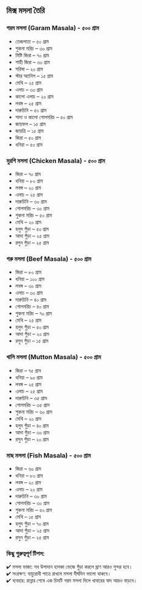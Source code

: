 ## **মিক্স মসলা তৈরি**

### **গরম মসলা (Garam Masala) - ৫০০ গ্রাম**
- তেজপাতা – ৫০ গ্রাম
- শুকনা মরিচ – ৩০ গ্রাম
- মিষ্টি জিরা – ৭০ গ্রাম
- শাহী জিরা – ৩০ গ্রাম
- সরিষা – ২০ গ্রাম
- স্টার অ্যানিস – ১৫ গ্রাম
- মেথি – ২৫ গ্রাম
- এলাচ – ৩০ গ্রাম
- কালো এলাচ – ২০ গ্রাম
- লবঙ্গ – ২৫ গ্রাম
- দারুচিনি – ৫০ গ্রাম
- সাদা ও কালো গোলমরিচ – ৫০ গ্রাম
- জায়ফল – ১৫ গ্রাম
- জায়ত্রি – ১৫ গ্রাম
- জিরা – ৫০ গ্রাম
- ধনিয়া – ৫০ গ্রাম

### **মুরগি মসলা (Chicken Masala) - ৫০০ গ্রাম**
- জিরা – ৭০ গ্রাম
- ধনিয়া – ৮০ গ্রাম
- লবঙ্গ – ২০ গ্রাম
- এলাচ – ২৫ গ্রাম
- দারুচিনি – ৩০ গ্রাম
- গোলমরিচ – ৩০ গ্রাম
- শুকনা মরিচ – ৫০ গ্রাম
- মেথি – ২০ গ্রাম
- হলুদ গুঁড়া – ৫০ গ্রাম
- আদা গুঁড়া – ২৫ গ্রাম
- রসুন গুঁড়া – ২৫ গ্রাম

### **গরু মসলা (Beef Masala) - ৫০০ গ্রাম**
- জিরা – ৮০ গ্রাম
- ধনিয়া – ১০০ গ্রাম
- লবঙ্গ – ৩০ গ্রাম
- এলাচ – ৩০ গ্রাম
- দারুচিনি – ৪০ গ্রাম
- গোলমরিচ – ৪০ গ্রাম
- শুকনা মরিচ – ৭০ গ্রাম
- মেথি – ২৫ গ্রাম
- হলুদ গুঁড়া – ৫০ গ্রাম
- আদা গুঁড়া – ২০ গ্রাম
- রসুন গুঁড়া – ১৫ গ্রাম

### **খাসি মসলা (Mutton Masala) - ৫০০ গ্রাম**
- জিরা – ৭৫ গ্রাম
- ধনিয়া – ৯০ গ্রাম
- লবঙ্গ – ২৫ গ্রাম
- এলাচ – ২৫ গ্রাম
- দারুচিনি – ৩৫ গ্রাম
- গোলমরিচ – ৩৫ গ্রাম
- শুকনা মরিচ – ৬০ গ্রাম
- মেথি – ২০ গ্রাম
- হলুদ গুঁড়া – ৪০ গ্রাম
- আদা গুঁড়া – ৩০ গ্রাম
- রসুন গুঁড়া – ২০ গ্রাম

### **মাছ মসলা (Fish Masala) - ৫০০ গ্রাম**
- জিরা – ৬০ গ্রাম
- ধনিয়া – ৮০ গ্রাম
- লবঙ্গ – ২০ গ্রাম
- এলাচ – ২০ গ্রাম
- দারুচিনি – ৩০ গ্রাম
- গোলমরিচ – ৩০ গ্রাম
- শুকনা মরিচ – ৫০ গ্রাম
- মেথি – ১৫ গ্রাম
- হলুদ গুঁড়া – ৭০ গ্রাম
- আদা গুঁড়া – ২৫ গ্রাম
- রসুন গুঁড়া – ২৫ গ্রাম

### **কিছু গুরুত্বপূর্ণ টিপস:**
✔ মসলা ভাজা: সব উপাদান হালকা ভেজে গুঁড়া করলে ঘ্রাণ আরও সুন্দর হবে।<br>
✔ সংরক্ষণ: বায়ুরোধী পাত্রে রাখলে মসলা দীর্ঘদিন ভালো থাকবে।<br>
✔ ব্যবহার: রান্নার শেষে এক চিমটি গরম মসলা দিলে খাবারের স্বাদ আরও বাড়বে।
